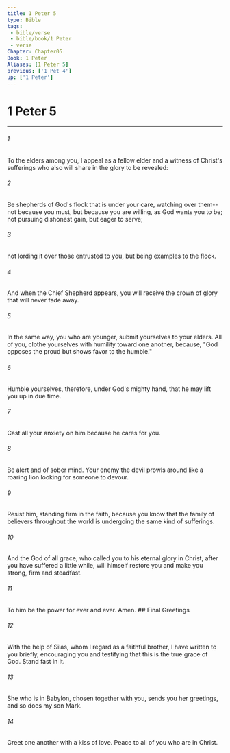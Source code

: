 ```yaml
---
title: 1 Peter 5
type: Bible
tags:
 - bible/verse
 - bible/book/1 Peter
 - verse
Chapter: Chapter05
Book: 1 Peter
Aliases: [1 Peter 5]
previous: ['1 Pet 4']
up: ['1 Peter']
---
```

# 1 Peter 5

***


###### 1 
To the elders among you, I appeal as a fellow elder and a witness of Christ's sufferings who also will share in the glory to be revealed: 

###### 2 
Be shepherds of God's flock that is under your care, watching over them--not because you must, but because you are willing, as God wants you to be; not pursuing dishonest gain, but eager to serve; 

###### 3 
not lording it over those entrusted to you, but being examples to the flock. 

###### 4 
And when the Chief Shepherd appears, you will receive the crown of glory that will never fade away. 

###### 5 
In the same way, you who are younger, submit yourselves to your elders. All of you, clothe yourselves with humility toward one another, because, "God opposes the proud but shows favor to the humble." 

###### 6 
Humble yourselves, therefore, under God's mighty hand, that he may lift you up in due time. 

###### 7 
Cast all your anxiety on him because he cares for you. 

###### 8 
Be alert and of sober mind. Your enemy the devil prowls around like a roaring lion looking for someone to devour. 

###### 9 
Resist him, standing firm in the faith, because you know that the family of believers throughout the world is undergoing the same kind of sufferings. 

###### 10 
And the God of all grace, who called you to his eternal glory in Christ, after you have suffered a little while, will himself restore you and make you strong, firm and steadfast. 

###### 11 
To him be the power for ever and ever. Amen. ## Final Greetings 

###### 12 
With the help of Silas, whom I regard as a faithful brother, I have written to you briefly, encouraging you and testifying that this is the true grace of God. Stand fast in it. 

###### 13 
She who is in Babylon, chosen together with you, sends you her greetings, and so does my son Mark. 

###### 14 
Greet one another with a kiss of love. Peace to all of you who are in Christ. 
